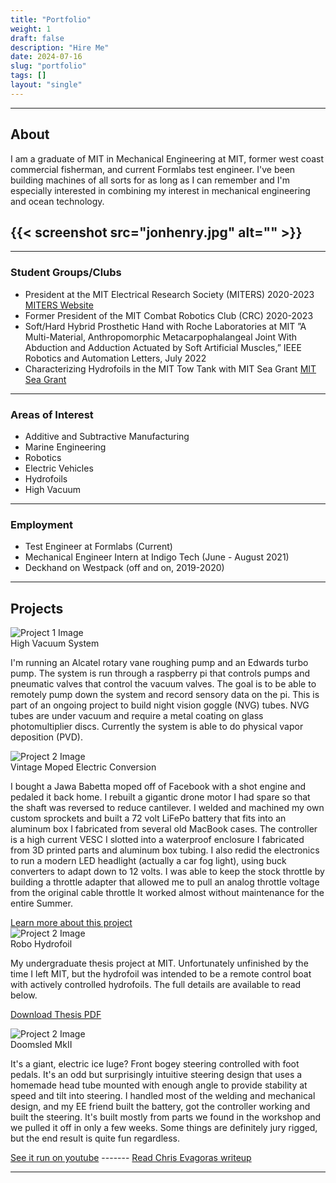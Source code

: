 ```yaml
---
title: "Portfolio"
weight: 1
draft: false
description: "Hire Me"
date: 2024-07-16
slug: "portfolio"
tags: []
layout: "single"
---
```


<hr class="bold-divider">



<div class="blue-highlight">

## About

I am a graduate of MIT in Mechanical Engineering at MIT, former west coast commercial fisherman, and current Formlabs test engineer. I've been building machines of all sorts for as long as I can remember and I'm especially interested in combining my interest in mechanical engineering and ocean technology.

{{< screenshot src="jonhenry.jpg" alt="" >}}
---
<span style="font-size: 14px;">

---

### Student Groups/Clubs
- President at the MIT Electrical Research Society (MITERS) 2020-2023  [MITERS Website](http://miters.mit.edu/)
- Former President of the MIT Combat Robotics Club (CRC) 2020-2023
- Soft/Hard Hybrid Prosthetic Hand with Roche Laboratories at MIT 
”A Multi-Material, Anthropomorphic Metacarpophalangeal Joint With Abduction and Adduction Actuated by
Soft Artificial Muscles,” IEEE Robotics and Automation Letters, July 2022
- Characterizing Hydrofoils in the MIT Tow Tank with MIT Sea Grant
  [MIT Sea Grant](https://seagrant.mit.edu/)
---

### Areas of Interest
- Additive and Subtractive Manufacturing
- Marine Engineering
- Robotics
- Electric Vehicles
- Hydrofoils
- High Vacuum
---

### Employment
- Test Engineer at Formlabs (Current)
- Mechanical Engineer Intern at Indigo Tech (June - August 2021)
- Deckhand on Westpack (off and on, 2019-2020)

</span>

</div>

<hr class="bold-divider">

## Projects

<div class="project">
  <img src="highvacuum.jpg" alt="Project 1 Image">
  <div class="project-description">
    <div class="project-title">High Vacuum System</div>
    <p>I'm running an Alcatel rotary vane roughing pump and an Edwards turbo pump. The system is run through a raspberry pi that controls pumps and pneumatic valves that control the vacuum valves. The goal is to be able to remotely pump down the system and record sensory data on the pi. This is part of an ongoing project to build night vision goggle (NVG) tubes. NVG tubes are under vacuum and require a metal coating on glass photomultiplier discs. Currently the system is able to do physical vapor deposition (PVD). </p>
  </div>
</div>

<div class="project">
  <img src="jawajonhenry.jpg" alt="Project 2 Image">
  <div class="project-description">
    <div class="project-title">Vintage Moped Electric Conversion</div>
    <p>I bought a Jawa Babetta moped off of Facebook with a shot engine and pedaled it back home. I rebuilt a gigantic drone motor I had spare so that the shaft was reversed to reduce cantilever. I welded and machined my own custom sprockets and built a 72 volt LiFePo battery that fits into an aluminum box I fabricated from several old MacBook cases. The controller is a high current VESC I slotted into a waterproof enclosure I fabricated from 3D printed parts and aluminum box tubing. I also redid the electronics to run a modern LED headlight (actually a car fog light), using buck converters to adapt down to 12 volts. I was able to keep the stock throttle by building a throttle adapter that allowed me to pull an analog throttle voltage from the original cable throttle It worked almost without maintenance for the entire Summer. </p>
    <a class="project-link" href="/projects/jawa/">Learn more about this project</a>
  </div>
</div>

<div class="project">
  <img src="robohydrofoil.webp" alt="Project 2 Image">
  <div class="project-description">
    <div class="project-title">Robo Hydrofoil</div>
    <p>My undergraduate thesis project at MIT. Unfortunately unfinished by the time I left MIT, but the hydrofoil was intended to be a remote control boat with actively controlled hydrofoils. The full details are available to read below. </p>
  </div>
</div>

[Download Thesis PDF](poss-jonhenry-bachelorsofscience-mechanicalengineering-2023-thesis.pdf)

<div class="project">
  <img src="doomsled.jpg" alt="Project 2 Image">
  <div class="project-description">
    <div class="project-title">Doomsled MkII</div>
    <p>It's a giant, electric ice luge? Front bogey steering controlled with foot pedals. It's an odd but surprisingly intuitive steering design that uses a homemade head tube mounted with enough angle to provide stability at speed and tilt into steering. I handled most of the welding and mechanical design, and my EE friend built the battery, got the controller working and built the steering. It's built mostly from parts we found in the workshop and we pulled it off in only a few weeks. Some things are definitely jury rigged, but the end result is quite fun regardless. </p>
    <a class="project-link" href="https://youtu.be/H-JZ_1kkQL0?si=4yw5LJ4ZahTRlYf8">See it run on youtube</a>
     -------
    <a class="project-link" href="https://evagorac.github.io/page/doomsled.html">Read Chris Evagoras writeup</a>
  </div>
</div>

<hr class="blue-divider">

